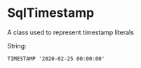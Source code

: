 # SqlTimestamp

A class used to represent timestamp literals

String: 

```
TIMESTAMP '2020-02-25 00:00:00'
```
